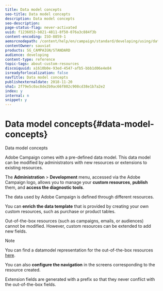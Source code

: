 ```yaml
---
title: Data model concepts
seo-title: Data model concepts
description: Data model concepts
seo-description: 
page-status-flag: never-activated
uuid: f1236053-b821-4811-8f50-076a3c884f3b
content-encoding: ISO-8859-1
aemsrcnodepath: /content/help/en/campaign/standard/developing/using/data-model-concepts
contentOwner: sauviat
products: SG_CAMPAIGN/STANDARD
audience: developing
content-type: reference
topic-tags: about-custom-resources
discoiquuid: a1610b0e-93ed-4547-afb5-bbb1d06e4e84
isreadyforlocalization: false
navTitle: Data model concepts
publishexternaldate: 2018-11-20
sha1: 2f79e5c0ac8de2b9ac66f802c908cd38e1b7a2e2
index: y
internal: n
snippet: y
---
```


# Data model concepts{#data-model-concepts}

Data model concepts

Adobe Campaign comes with a pre-defined data model. This data model can be modified by administrators with new resources or extensions to existing resources.

The **Administration** > **Development** menu, accessed via the Adobe Campaign logo, allows you to manage your **custom resources**, **publish** them, and **access the diagnostic tools**.

The data used by Adobe Campaign is defined through different resources.

You can **enrich the data template** that is provided by creating your own custom resources, such as purchase or product tables.

Out-of-the-box resources (such as campaigns, emails, or audiences) cannot be modified. However, custom resources can be extended to add new fields.

>[!NOTE]
>
>You can find a datamodel representation for the out-of-the-box resources [here](https://docs.campaign.adobe.com/doc/standard/en/datamodel/datamodel.html).

You can also **configure the navigation** in the screens corresponding to the resource created.

Extension fields are generated with a prefix so that they never conflict with the out-of-the-box fields.
